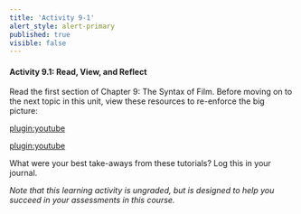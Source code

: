 ```yaml
---
title: 'Activity 9-1'
alert_style: alert-primary
published: true
visible: false
---
```


#### Activity 9.1: Read, View, and Reflect

Read the first section of Chapter 9: The Syntax of Film. Before moving on to the next topic in this unit, view these resources to re-enforce the big picture:

[plugin:youtube](https://www.youtube.com/watch?v=IK2IAEO-FUI)

[plugin:youtube](https://www.youtube.com/watch?v=9AGaECt9j4g)

What were your best take-aways from these tutorials? Log this in your journal.

*Note that this learning activity is ungraded, but is designed to help you succeed in your assessments in this course.*

